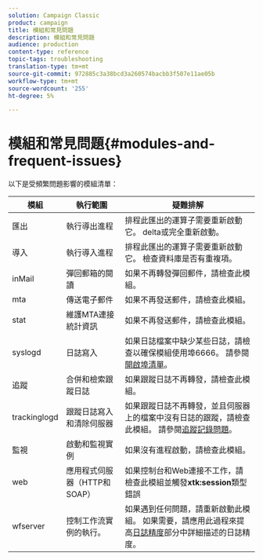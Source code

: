 ```yaml
---
solution: Campaign Classic
product: campaign
title: 模組和常見問題
description: 模組和常見問題
audience: production
content-type: reference
topic-tags: troubleshooting
translation-type: tm+mt
source-git-commit: 972885c3a38bcd3a260574bacbb3f507e11ae05b
workflow-type: tm+mt
source-wordcount: '255'
ht-degree: 5%

---
```



# 模組和常見問題{#modules-and-frequent-issues}

以下是受頻繁問題影響的模組清單：

<table> 
 <thead> 
  <tr> 
   <th> 模組 </th> 
   <th> 執行範圍 </th> 
   <th> 疑難排解 </th> 
  </tr> 
 </thead> 
 <tbody> 
  <tr> 
   <td> 匯出 </td> 
   <td> 執行導出進程<br /> </td> 
   <td> 排程此匯出的運算子需要重新啟動它。 delta或完全重新啟動。<br /> </td> 
  </tr> 
  <tr> 
   <td> 導入 </td> 
   <td> 執行導入進程<br /> </td> 
   <td> 排程此匯出的運算子需要重新啟動它。 檢查資料庫是否有重複項。<br /> </td> 
  </tr> 
  <tr> 
   <td> inMail </td> 
   <td> 彈回郵箱的閱讀<br /> </td> 
   <td> 如果不再轉發彈回郵件，請檢查此模組。<br /> </td> 
  </tr> 
  <tr> 
   <td> mta </td> 
   <td> 傳送電子郵件<br /> </td> 
   <td> 如果不再發送郵件，請檢查此模組。<br /> </td> 
  </tr> 
  <tr> 
   <td> stat </td> 
   <td> 維護MTA連接統計資訊<br /> </td> 
   <td> 如果不再發送郵件，請檢查此模組。<br /> </td> 
  </tr> 
  <tr> 
   <td> syslogd </td> 
   <td> 日誌寫入<br /> </td> 
   <td> 如果日誌檔案中缺少某些日誌，請檢查以確保模組使用埠6666。 請參閱<a href="../../production/using/general-architecture.md#list-of-open-ports" target="_blank">開啟埠清單</a>。<br /> </td> 
  </tr> 
  <tr> 
   <td> 追蹤 </td> 
   <td> 合併和檢索跟蹤日誌<br /> </td> 
   <td> 如果跟蹤日誌不再轉發，請檢查此模組。<br /> </td> 
  </tr> 
  <tr> 
   <td> trackinglogd </td> 
   <td> 跟蹤日誌寫入和清除伺服器<br /> </td> 
   <td> 如果跟蹤日誌不再轉發，並且伺服器上的檔案中沒有日誌的跟蹤，請檢查此模組。 請參閱<a href="../../production/using/tracking-logs-issues.md" target="_blank">追蹤記錄問題</a>。<br /> </td> 
  </tr> 
  <tr> 
   <td> 監視 </td> 
   <td> 啟動和監視實例<br /> </td> 
   <td> 如果沒有進程啟動，請檢查此模組。<br /> </td> 
  </tr> 
  <tr> 
   <td> web </td> 
   <td> 應用程式伺服器（HTTP和SOAP）<br /> </td> 
   <td> 如果控制台和Web連接不工作，請檢查此模組並觸發<strong>xtk:session</strong>類型錯誤<br /> </td> 
  </tr> 
  <tr> 
   <td> wfserver </td> 
   <td> 控制工作流實例的執行。<br /> </td> 
   <td> 如果遇到任何問題，請重新啟動此模組。 如果需要，請應用此過程來提高<a href="../../production/using/log-precision.md" target="_blank">日誌精度</a>部分中詳細描述的日誌精度。<br /> </td> 
  </tr> 
 </tbody> 
</table>

